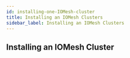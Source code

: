 ```yaml
---
id: installing-one-IOMesh-cluster
title: Installing an IOMesh Clusters
sidebar_label: Installing an IOMesh Clusters
---
```


## Installing an IOMesh Cluster
